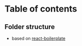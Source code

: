 # Table of contents

## Folder structure

- based on [react-boilerplate](https://www.reactboilerplate.com/)

